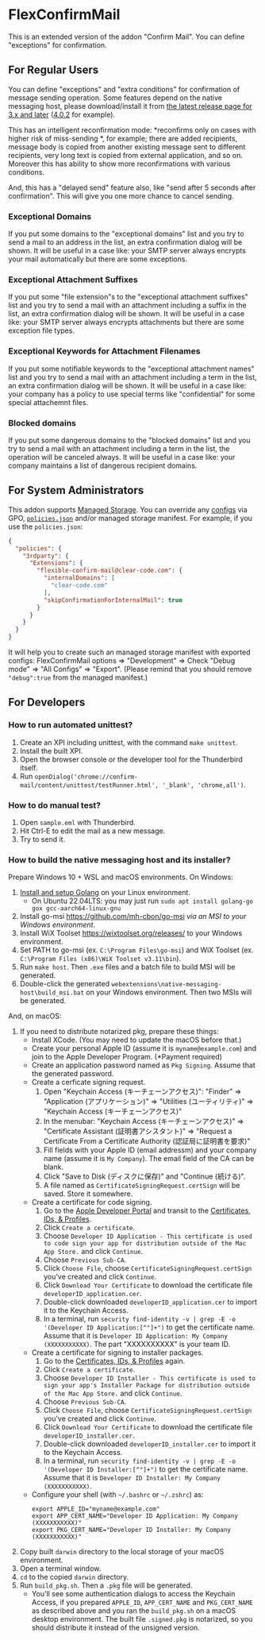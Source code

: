 # FlexConfirmMail

This is an extended version of the addon "Confirm Mail". You can define "exceptions" for confirmation.

## For Regular Users

You can define "exceptions" and "extra conditions" for confirmation of message sending operation. Some features depend on the native messaging host, please download/install it from [the latest release page for 3.x and later](https://github.com/clear-code/flex-confirm-mail/releases/latest) ([4.0.2](https://github.com/clear-code/flex-confirm-mail/releases/tag/4.0.2) for example).

This has an intelligent reconfirmation mode: *reconfirms only on cases with higher risk of miss-sending *, for example; there are added recipients, message body is copied from another existing message sent to different recipients, very long text is copied from external application, and so on.
Moreover this has ability to show more reconfirmations with various conditions.

And, this has a "delayed send" feature also, like "send after 5 seconds after confirmation". This will give you one more chance to cancel sending.

### Exceptional Domains

If you put some domains to the "exceptional domains" list and you try to send a mail to an address in the list, an extra confirmation dialog will be shown. It will be useful in a case like: your SMTP server always encrypts your mail automatically but there are some exceptions.

### Exceptional Attachment Suffixes

If you put some "file extension"s to the "exceptional attachment suffixes" list and you try to send a mail with an attachment including a suffix in the list, an extra confirmation dialog will be shown. It will be useful in a case like: your SMTP server always encrypts attachments but there are some exception file types.

### Exceptional Keywords for Attachment Filenames

If you put some notifiable keywords to the "exceptional attachment names" list and you try to send a mail with an attachment including a term in the list, an extra confirmation dialog will be shown. It will be useful in a case like: your company has a policy to use special terms like "confidential" for some special attachemnt files.

### Blocked domains

If you put some dangerous domains to the "blocked domains" list and you try to send a mail with an attachment including a term in the list, the operation will be canceled always. It will be useful in a case like: your company maintains a list of dangerous recipient domains.

## For System Administrators

This addon supports [Managed Storage](https://developer.mozilla.org/en-US/docs/Mozilla/Add-ons/WebExtensions/Native_manifests#managed_storage_manifests).
You can override any [configs](https://github.com/clear-code/flex-confirm-mail/blob/08d59d82f282ac86bb809ab11d560f2107c59fde/webextensions/common/common.js#L14-L233) via GPO, [`policies.json`](https://github.com/mozilla/policy-templates) and/or managed storage manifest.
For example, if you use the `policies.json`:

```json
{
  "policies": {
    "3rdparty": {
      "Extensions": {
        "flexible-confirm-mail@clear-code.com": {
          "internalDomains": [
            "clear-code.com"
          ],
          "skipConfirmationForInternalMail": true
        }
      }
    }
  }
}
```

It will help you to create such an managed storage manifest with exported configs: FlexConfirmMail options => "Development" => Check "Debug mode" => "All Configs" => "Export".
(Please remind that you should remove `"debug":true` from the managed manifest.)

## For Developers

### How to run automated unittest?

1. Create an XPI including unittest, with the command `make unittest`.
2. Install the built XPI.
3. Open the browser console or the developer tool for the Thunderbird itself.
4. Run `openDialog('chrome://confirm-mail/content/unittest/testRunner.html', '_blank', 'chrome,all')`.

### How to do manual test?

1. Open `sample.eml` with Thunderbird.
2. Hit Ctrl-E to edit the mail as a new message.
3. Try to send it.

### How to build the native messaging host and its installer?

Prepare Windows 10 + WSL and macOS environments.
On Windows:

1. [Install and setup Golang](https://golang.org/doc/install) on your Linux environment.
   * On Ubuntu 22.04LTS: you may just run `sudo apt install golang-go gox gcc-aarch64-linux-gnu`
2. Install go-msi https://github.com/mh-cbon/go-msi *via an MSI to your Windows environment*.
3. Install WiX Toolset https://wixtoolset.org/releases/ to your Windows environment.
4. Set PATH to go-msi (ex. `C:\Program Files\go-msi`) and WiX Toolset (ex. `C:\Program Files (x86)\WiX Toolset v3.11\bin`).
5. Run `make host`.
   Then `.exe` files and a batch file to build MSI will be generated.
6. Double-click the generated `webextensions\native-messaging-host\build_msi.bat` on your Windows environment.
   Then two MSIs will be generated.

And, on macOS:

1. If you need to distribute notarized pkg, prepare these things:
   * Install XCode. (You may need to update the macOS before that.)
   * Create your personal Apple ID (assume it is `myname@example.com`) and join to the Apple Developer Program. (*Payment required)
   * Create an application password named as `Pkg Signing`. Assume that the generated password.
   * Create a cerficate signing request.
     1. Open "Keychain Access (キーチェーンアクセス)": "Finder" => "Application (アプリケーション)" => "Utilities (ユーティリティ)" => "Keychain Access (キーチェーンアクセス)"
     2. In the menubar: "Keychain Access (キーチェーンアクセス)" => "Certificate Assistant (証明書アシスタント)" => "Request a Certificate From a Certificate Authority (認証局に証明書を要求)"
     3. Fill fields with your Apple ID (email addressm) and your company name (assume it is `My Company`). The email field of the CA can be blank.
     4. Click "Save to Disk (ディスクに保存)" and "Continue (続ける)".
     5. A file named as `CertificateSigningRequest.certSign` will be saved. Store it somewhere.
   * Create a certificate for code signing.
     1. Go to the [Apple Developer Portal](https://developer.apple.com/) and transit to the [Certificates, IDs, & Profiles](https://developer.apple.com/account/resources/certificates/list).
     2. Click `Create a certificate`.
     3. Choose `Developer ID Application - This certificate is used to code sign your app for distribution outside of the Mac App Store.` and click `Continue`.
     4. Choose `Previous Sub-CA`.
     5. Click `Choose File`, choose `CertificateSigningRequest.certSign` you've created and click `Continue`.
     6. Click `Download Your Certificate` to download the certificate file `developerID_application.cer`.
     7. Double-click downloaded `developerID_application.cer` to import it to the Keychain Access.
     8. In a terminal, run `security find-identity -v | grep -E -o '(Developer ID Application:[^"]+")` to get the certificate name. Assume that it is `Developer ID Application: My Company (XXXXXXXXXXX)`. The part "XXXXXXXXXX" is your team ID.
   * Create a certificate for signing to installer packages.
     1. Go to the [Certificates, IDs, & Profiles](https://developer.apple.com/account/resources/certificates/list) again.
     2. Click `Create a certificate`.
     3. Choose `Developer ID Installer - This certificate is used to sign your app's Installer Package for distribution outside of the Mac App Store.` and click `Continue`.
     4. Choose `Previous Sub-CA`.
     5. Click `Choose File`, choose `CertificateSigningRequest.certSign` you've created and click `Continue`.
     6. Click `Download Your Certificate` to download the certificate file `developerID_installer.cer`.
     7. Double-click downloaded `developerID_installer.cer` to import it to the Keychain Access.
     8. In a terminal, run `security find-identity -v | grep -E -o '(Developer ID Installer:[^"]+")` to get the certificate name. Assume that it is `Developer ID Installer: My Company (XXXXXXXXXXX)`.
   * Configure your shell (with `~/.bashrc` or `~/.zshrc`) as:
     ```
     export APPLE_ID="myname@example.com"
     export APP_CERT_NAME="Developer ID Application: My Company (XXXXXXXXXXX)"
     export PKG_CERT_NAME="Developer ID Installer: My Company (XXXXXXXXXXX)"
     ```
1. Copy built `darwin` directory to the local storage of your macOS environment.
2. Open a terminal window.
3. `cd` to the copied `darwin` directory.
4. Run `build_pkg.sh`.
   Then a `.pkg` file will be generated.
   * You'll see some authentication dialogs to access the Keychain Access, if you prepared `APPLE_ID`, `APP_CERT_NAME` and `PKG_CERT_NAME` as described above and you ran the `build_pkg.sh` on a macOS desktop environment.
     The built file `.signed.pkg` is notarized, so you should distribute it instead of the unsigned version.


